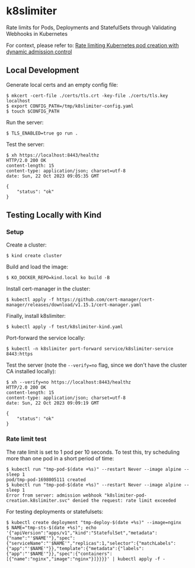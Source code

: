 # k8slimiter

Rate limits for Pods, Deployments and StatefulSets through Validating Webhooks in Kubernetes

For context, please refer to: [Rate limiting Kubernetes pod creation with dynamic admission control](https://www.artur-rodrigues.com/tech/2023/10/22/rate-limiting-kubernetes-pod-creation.html)

## Local Development

Generate local certs and an empty config file:

```
$ mkcert -cert-file ./certs/tls.crt -key-file ./certs/tls.key localhost
$ export CONFIG_PATH=/tmp/k8slimiter-config.yaml
$ touch $CONFIG_PATH
```

Run the server:

```
$ TLS_ENABLED=true go run .
```

Test the server:

```
$ xh https://localhost:8443/healthz
HTTP/2.0 200 OK
content-length: 15
content-type: application/json; charset=utf-8
date: Sun, 22 Oct 2023 09:05:35 GMT

{
    "status": "ok"
}
```

## Testing Locally with Kind

### Setup

Create a cluster:

```
$ kind create cluster
```

Build and load the image:

```
$ KO_DOCKER_REPO=kind.local ko build -B
```

Install cert-manager in the cluster:

```
$ kubectl apply -f https://github.com/cert-manager/cert-manager/releases/download/v1.15.1/cert-manager.yaml
```

Finally, install k8slimiter:

```
$ kubectl apply -f test/k8slimiter-kind.yaml
```

Port-forward the service locally:

```
$ kubectl -n k8slimiter port-forward service/k8slimiter-service 8443:https
```

Test the server (note the `--verify=no` flag, since we don't have the cluster CA installed locally):

```
$ xh --verify=no https://localhost:8443/healthz
HTTP/2.0 200 OK
content-length: 15
content-type: application/json; charset=utf-8
date: Sun, 22 Oct 2023 09:09:19 GMT

{
    "status": "ok"
}
```

### Rate limit test

The rate limit is set to 1 pod per 10 seconds. To test this, try scheduling more than one pod in a short period of time:

```
$ kubectl run "tmp-pod-$(date +%s)" --restart Never --image alpine -- sleep 1
pod/tmp-pod-1698005111 created
$ kubectl run "tmp-pod-$(date +%s)" --restart Never --image alpine -- sleep 1
Error from server: admission webhook "k8slimiter-pod-creation.k8slimiter.svc" denied the request: rate limit exceeded
```

For testing deployments or statefulsets:

```
$ kubectl create deployment "tmp-deploy-$(date +%s)" --image=nginx
$ NAME="tmp-sts-$(date +%s)"; echo '{"apiVersion":"apps/v1","kind":"StatefulSet","metadata":{"name":"'$NAME'"},"spec":{"serviceName":"'$NAME'","replicas":1,"selector":{"matchLabels":{"app":"'$NAME'"}},"template":{"metadata":{"labels":{"app":"'$NAME'"}},"spec":{"containers":[{"name":"nginx","image":"nginx"}]}}}}' | kubectl apply -f -
```
